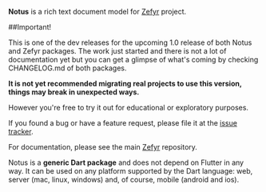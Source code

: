 **Notus** is a rich text document model for [Zefyr][] project.

##Important! 

This is one of the dev releases for the upcoming 1.0 
release of both Notus and Zefyr packages. The work just started 
and there is not a lot of documentation yet but you can get a 
glimpse of what's coming by checking CHANGELOG.md of both packages.

**It is not yet recommended migrating real projects to use this 
version, things may break in unexpected ways.**

However you're free to try it out for educational or exploratory
purposes.

If you found a bug or have a feature request, please file it at 
the [issue tracker][].

For documentation, please see the main [Zefyr][] repository.

Notus is a **generic Dart package** and does not depend
on Flutter in any way. It can be used on any platform supported
by the Dart language: web, server (mac, linux, windows) and,
of course, mobile (android and ios).

[Zefyr]: https://github.com/memspace/zefyr
[issue tracker]: https://github.com/memspace/zefyr/issues
